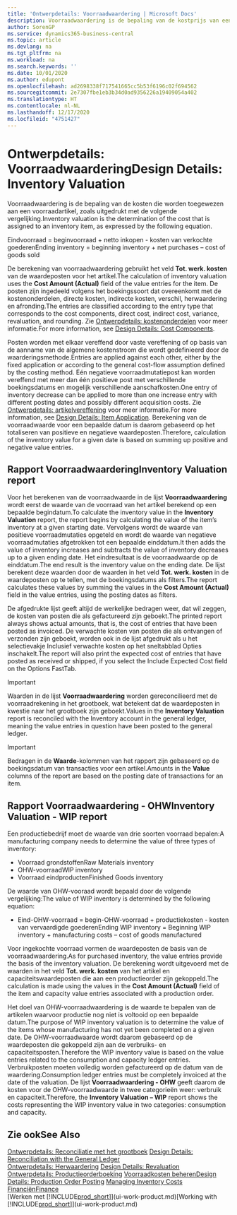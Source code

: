 ```yaml
---
title: 'Ontwerpdetails: Voorraadwaardering | Microsoft Docs'
description: Voorraadwaardering is de bepaling van de kostprijs van een voorraadartikel.
author: SorenGP
ms.service: dynamics365-business-central
ms.topic: article
ms.devlang: na
ms.tgt_pltfrm: na
ms.workload: na
ms.search.keywords: ''
ms.date: 10/01/2020
ms.author: edupont
ms.openlocfilehash: ad2698338f717541665cc5b53f6196c02f694562
ms.sourcegitcommit: 2e7307fbe1eb3b34d0ad9356226a19409054a402
ms.translationtype: HT
ms.contentlocale: nl-NL
ms.lasthandoff: 12/17/2020
ms.locfileid: "4751427"
---
```

# <a name="design-details-inventory-valuation"></a><span data-ttu-id="730cf-103">Ontwerpdetails: Voorraadwaardering</span><span class="sxs-lookup"><span data-stu-id="730cf-103">Design Details: Inventory Valuation</span></span>
<span data-ttu-id="730cf-104">Voorraadwaardering is de bepaling van de kosten die worden toegewezen aan een voorraadartikel, zoals uitgedrukt met de volgende vergelijking.</span><span class="sxs-lookup"><span data-stu-id="730cf-104">Inventory valuation is the determination of the cost that is assigned to an inventory item, as expressed by the following equation.</span></span>  

<span data-ttu-id="730cf-105">Eindvoorraad = beginvoorraad + netto inkopen - kosten van verkochte goederen</span><span class="sxs-lookup"><span data-stu-id="730cf-105">Ending inventory = beginning inventory + net purchases – cost of goods sold</span></span>  

<span data-ttu-id="730cf-106">De berekening van voorraadwaardering gebruikt het veld **Tot. werk. kosten** van de waardeposten voor het artikel.</span><span class="sxs-lookup"><span data-stu-id="730cf-106">The calculation of inventory valuation uses the **Cost Amount (Actual)** field of the value entries for the item.</span></span> <span data-ttu-id="730cf-107">De posten zijn ingedeeld volgens het boekingssoort dat overeenkomt met de kostenonderdelen, directe kosten, indirecte kosten, verschil, herwaardering en afronding.</span><span class="sxs-lookup"><span data-stu-id="730cf-107">The entries are classified according to the entry type that corresponds to the cost components, direct cost, indirect cost, variance, revaluation, and rounding.</span></span> <span data-ttu-id="730cf-108">Zie [Ontwerpdetails: kostenonderdelen](design-details-cost-components.md) voor meer informatie.</span><span class="sxs-lookup"><span data-stu-id="730cf-108">For more information, see [Design Details: Cost Components](design-details-cost-components.md).</span></span>  

<span data-ttu-id="730cf-109">Posten worden met elkaar vereffend door vaste vereffening of op basis van de aanname van de algemene kostenstroom die wordt gedefinieerd door de waarderingsmethode.</span><span class="sxs-lookup"><span data-stu-id="730cf-109">Entries are applied against each other, either by the fixed application or according to the general cost-flow assumption defined by the costing method.</span></span> <span data-ttu-id="730cf-110">Eén negatieve voorraadmutatiepost kan worden vereffend met meer dan één positieve post met verschillende boekingsdatums en mogelijk verschillende aanschafkosten.</span><span class="sxs-lookup"><span data-stu-id="730cf-110">One entry of inventory decrease can be applied to more than one increase entry with different posting dates and possibly different acquisition costs.</span></span> <span data-ttu-id="730cf-111">Zie [Ontwerpdetails: artikelvereffening](design-details-item-application.md) voor meer informatie.</span><span class="sxs-lookup"><span data-stu-id="730cf-111">For more information, see [Design Details: Item Application](design-details-item-application.md).</span></span> <span data-ttu-id="730cf-112">Berekening van de voorraadwaarde voor een bepaalde datum is daarom gebaseerd op het totaliseren van positieve en negatieve waardeposten.</span><span class="sxs-lookup"><span data-stu-id="730cf-112">Therefore, calculation of the inventory value for a given date is based on summing up positive and negative value entries.</span></span>  

## <a name="inventory-valuation-report"></a><span data-ttu-id="730cf-113">Rapport Voorraadwaardering</span><span class="sxs-lookup"><span data-stu-id="730cf-113">Inventory Valuation report</span></span>  
<span data-ttu-id="730cf-114">Voor het berekenen van de voorraadwaarde in de lijst **Voorraadwaardering** wordt eerst de waarde van de voorraad van het artikel berekend op een bepaalde begindatum.</span><span class="sxs-lookup"><span data-stu-id="730cf-114">To calculate the inventory value in the **Inventory Valuation** report, the report begins by calculating the value of the item’s inventory at a given starting date.</span></span> <span data-ttu-id="730cf-115">Vervolgens wordt de waarde van positieve voorraadmutaties opgeteld en wordt de waarde van negatieve voorraadmutaties afgetrokken tot een bepaalde einddatum.</span><span class="sxs-lookup"><span data-stu-id="730cf-115">It then adds the value of inventory increases and subtracts the value of inventory decreases up to a given ending date.</span></span> <span data-ttu-id="730cf-116">Het eindresultaat is de voorraadwaarde op de einddatum.</span><span class="sxs-lookup"><span data-stu-id="730cf-116">The end result is the inventory value on the ending date.</span></span> <span data-ttu-id="730cf-117">De lijst berekent deze waarden door de waarden in het veld **Tot. werk. kosten** in de waardeposten op te tellen, met de boekingsdatums als filters.</span><span class="sxs-lookup"><span data-stu-id="730cf-117">The report calculates these values by summing the values in the **Cost Amount (Actual)** field in the value entries, using the posting dates as filters.</span></span>  

<span data-ttu-id="730cf-118">De afgedrukte lijst geeft altijd de werkelijke bedragen weer, dat wil zeggen, de kosten van posten die als gefactureerd zijn geboekt.</span><span class="sxs-lookup"><span data-stu-id="730cf-118">The printed report always shows actual amounts, that is, the cost of entries that have been posted as invoiced.</span></span> <span data-ttu-id="730cf-119">De verwachte kosten van posten die als ontvangen of verzonden zijn geboekt, worden ook in de lijst afgedrukt als u het selectievakje Inclusief verwachte kosten op het sneltabblad Opties inschakelt.</span><span class="sxs-lookup"><span data-stu-id="730cf-119">The report will also print the expected cost of entries that have posted as received or shipped, if you select the Include Expected Cost field on the Options FastTab.</span></span>  

> [!IMPORTANT]  
>  <span data-ttu-id="730cf-120">Waarden in de lijst **Voorraadwaardering** worden gereconcilieerd met de voorraadrekening in het grootboek, wat betekent dat de waardeposten in kwestie naar het grootboek zijn geboekt.</span><span class="sxs-lookup"><span data-stu-id="730cf-120">Values in the **Inventory Valuation** report is reconciled with the Inventory account in the general ledger, meaning the value entries in question have been posted to the general ledger.</span></span>  

> [!IMPORTANT]  
>  <span data-ttu-id="730cf-121">Bedragen in de **Waarde**-kolommen van het rapport zijn gebaseerd op de boekingsdatum van transacties voor een artikel.</span><span class="sxs-lookup"><span data-stu-id="730cf-121">Amounts in the **Value** columns of the report are based on the posting date of transactions for an item.</span></span>  

## <a name="inventory-valuation---wip-report"></a><span data-ttu-id="730cf-122">Rapport Voorraadwaardering - OHW</span><span class="sxs-lookup"><span data-stu-id="730cf-122">Inventory Valuation - WIP report</span></span>  
<span data-ttu-id="730cf-123">Een productiebedrijf moet de waarde van drie soorten voorraad bepalen:</span><span class="sxs-lookup"><span data-stu-id="730cf-123">A manufacturing company needs to determine the value of three types of inventory:</span></span>  

* <span data-ttu-id="730cf-124">Voorraad grondstoffen</span><span class="sxs-lookup"><span data-stu-id="730cf-124">Raw Materials inventory</span></span>  
* <span data-ttu-id="730cf-125">OHW-voorraad</span><span class="sxs-lookup"><span data-stu-id="730cf-125">WIP inventory</span></span>  
* <span data-ttu-id="730cf-126">Voorraad eindproducten</span><span class="sxs-lookup"><span data-stu-id="730cf-126">Finished Goods inventory</span></span>  

<span data-ttu-id="730cf-127">De waarde van OHW-vooraad wordt bepaald door de volgende vergelijking:</span><span class="sxs-lookup"><span data-stu-id="730cf-127">The value of WIP inventory is determined by the following equation:</span></span>  

* <span data-ttu-id="730cf-128">Eind-OHW-voorraad = begin-OHW-voorraad + productiekosten - kosten van vervaardigde goederen</span><span class="sxs-lookup"><span data-stu-id="730cf-128">Ending WIP inventory = Beginning WIP inventory + manufacturing costs – cost of goods manufactured</span></span>  

<span data-ttu-id="730cf-129">Voor ingekochte voorraad vormen de waardeposten de basis van de voorraadwaardering.</span><span class="sxs-lookup"><span data-stu-id="730cf-129">As for purchased inventory, the value entries provide the basis of the inventory valuation.</span></span> <span data-ttu-id="730cf-130">De berekening wordt uitgevoerd met de waarden in het veld **Tot. werk. kosten** van het artikel en capaciteitswaardeposten die aan een productieorder zijn gekoppeld.</span><span class="sxs-lookup"><span data-stu-id="730cf-130">The calculation is made using the values in the **Cost Amount (Actual)** field of the item and capacity value entries associated with a production order.</span></span>  

<span data-ttu-id="730cf-131">Het doel van OHW-voorraadwaardering is de waarde te bepalen van de artikelen waarvoor productie nog niet is voltooid op een bepaalde datum.</span><span class="sxs-lookup"><span data-stu-id="730cf-131">The purpose of WIP inventory valuation is to determine the value of the items whose manufacturing has not yet been completed on a given date.</span></span> <span data-ttu-id="730cf-132">De OHW-voorraadwaarde wordt daarom gebaseerd op de waardeposten die gekoppeld zijn aan de verbruiks- en capaciteitsposten.</span><span class="sxs-lookup"><span data-stu-id="730cf-132">Therefore the WIP inventory value is based on the value entries related to the consumption and capacity ledger entries.</span></span> <span data-ttu-id="730cf-133">Verbruikposten moeten volledig worden gefactureerd op de datum van de waardering.</span><span class="sxs-lookup"><span data-stu-id="730cf-133">Consumption ledger entries must be completely invoiced at the date of the valuation.</span></span> <span data-ttu-id="730cf-134">De lijst **Voorraadwaardering - OHW** geeft daarom de kosten voor de OHW-voorraadwaarde in twee categorieën weer: verbruik en capaciteit.</span><span class="sxs-lookup"><span data-stu-id="730cf-134">Therefore, the **Inventory Valuation – WIP** report shows the costs representing the WIP inventory value in two categories: consumption and capacity.</span></span>  

## <a name="see-also"></a><span data-ttu-id="730cf-135">Zie ook</span><span class="sxs-lookup"><span data-stu-id="730cf-135">See Also</span></span>  
<span data-ttu-id="730cf-136">[Ontwerpdetails: Reconciliatie met het grootboek](design-details-reconciliation-with-the-general-ledger.md) </span><span class="sxs-lookup"><span data-stu-id="730cf-136">[Design Details: Reconciliation with the General Ledger](design-details-reconciliation-with-the-general-ledger.md) </span></span>  
<span data-ttu-id="730cf-137">[Ontwerpdetails: Herwaardering](design-details-revaluation.md) </span><span class="sxs-lookup"><span data-stu-id="730cf-137">[Design Details: Revaluation](design-details-revaluation.md) </span></span>  
<span data-ttu-id="730cf-138">[Ontwerpdetails: Productieorderboeking](design-details-production-order-posting.md)
[Voorraadkosten beheren](finance-manage-inventory-costs.md)</span><span class="sxs-lookup"><span data-stu-id="730cf-138">[Design Details: Production Order Posting](design-details-production-order-posting.md)
[Managing Inventory Costs](finance-manage-inventory-costs.md)</span></span>  
[<span data-ttu-id="730cf-139">Financiën</span><span class="sxs-lookup"><span data-stu-id="730cf-139">Finance</span></span>](finance.md)  
<span data-ttu-id="730cf-140">[Werken met [!INCLUDE[prod_short](includes/prod_short.md)]](ui-work-product.md)</span><span class="sxs-lookup"><span data-stu-id="730cf-140">[Working with [!INCLUDE[prod_short](includes/prod_short.md)]](ui-work-product.md)</span></span>
